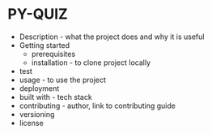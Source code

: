 # PY-QUIZ

- Description - what the project does and why it is useful
- Getting started
  - prerequisites
  - installation - to clone project locally
- test
- usage - to use the project
- deployment
- built with - tech stack
- contributing - author, link to contributing guide
- versioning
- license
